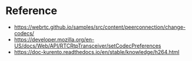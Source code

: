 # Reference

- https://webrtc.github.io/samples/src/content/peerconnection/change-codecs/
- https://developer.mozilla.org/en-US/docs/Web/API/RTCRtpTransceiver/setCodecPreferences
- https://doc-kurento.readthedocs.io/en/stable/knowledge/h264.html
